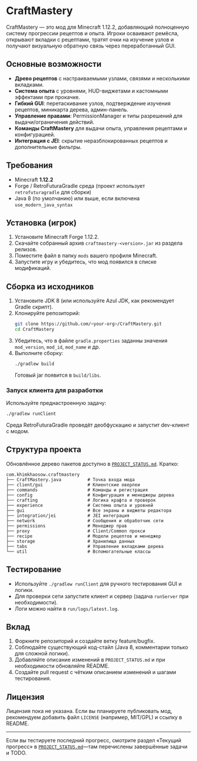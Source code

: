 # CraftMastery

CraftMastery — это мод для Minecraft 1.12.2, добавляющий полноценную систему прогрессии рецептов и опыта. Игроки осваивают ремёсла, открывают вкладки с рецептами, тратят очки на изучение узлов и получают визуальную обратную связь через переработанный GUI.

## Основные возможности

- **Древо рецептов** с настраиваемыми узлами, связями и несколькими вкладками.
- **Система опыта** с уровнями, HUD-виджетами и кастомными эффектами при прокачке.
- **Гибкий GUI**: перетаскивание узлов, подтверждение изучения рецептов, миникарта дерева, админ-панель.
- **Управление правами**: PermissionManager и типы разрешений для выдачи/ограничения действий.
- **Команды CraftMastery** для выдачи опыта, управления рецептами и конфигурацией.
- **Интеграция с JEI**: скрытие неразблокированных рецептов и дополнительные фильтры.

## Требования

- Minecraft **1.12.2**
- Forge / RetroFuturaGradle среда (проект использует `retrofuturagradle` для сборки)
- Java 8 (по умолчанию) или выше, если включена `use_modern_java_syntax`

## Установка (игрок)

1. Установите Minecraft Forge 1.12.2.
2. Скачайте собранный архив `craftmastery-<version>.jar` из раздела релизов.
3. Поместите файл в папку `mods` вашего профиля Minecraft.
4. Запустите игру и убедитесь, что мод появился в списке модификаций.

## Сборка из исходников

1. Установите JDK 8 (или используйте Azul JDK, как рекомендует Gradle скрипт).
2. Клонируйте репозиторий:
   ```bash
   git clone https://github.com/<your-org>/CraftMastery.git
   cd CraftMastery
   ```
3. Убедитесь, что в файле `gradle.properties` заданны значения `mod_version`, `mod_id`, `mod_name` и др.
4. Выполните сборку:
   ```bash
   ./gradlew build
   ```
   Готовый jar появится в `build/libs`.

### Запуск клиента для разработки

Используйте преднастроенную задачу:

```bash
./gradlew runClient
```

Среда RetroFuturaGradle проведёт деобфускацию и запустит dev-клиент с модом.

## Структура проекта

Обновлённое дерево пакетов доступно в [`PROJECT_STATUS.md`](PROJECT_STATUS.md). Кратко:

```text
com.khimkhaosow.craftmastery
├── CraftMastery.java          # Точка входа мода
├── client/gui                 # Клиентские оверлеи
├── commands                   # Команды и регистрация
├── config                     # Конфигурация и менеджеры дерева
├── crafting                   # Логика крафта и проверок
├── experience                 # Система опыта и уровней
├── gui                        # Все экраны и виджеты редактора
├── integration/jei            # JEI интеграция
├── network                    # Сообщения и обработчик сети
├── permissions                # Менеджер прав
├── proxy                      # Client/Common прокси
├── recipe                     # Модели рецептов и менеджер
├── storage                    # Хранилища данных
├── tabs                       # Управление вкладками дерева
└── util                       # Вспомогательные классы
```

## Тестирование

- Используйте `./gradlew runClient` для ручного тестирования GUI и логики.
- Для проверки сети запустите клиент и сервер (задача `runServer` при необходимости).
- Логи можно найти в `run/logs/latest.log`.

## Вклад

1. Форкните репозиторий и создайте ветку feature/bugfix.
2. Соблюдайте существующий код-стайл (Java 8, комментарии только для сложной логики).
3. Добавляйте описание изменений в `PROJECT_STATUS.md` и при необходимости обновляйте README.
4. Создайте pull request с чётким описанием изменений и шагами тестирования.

## Лицензия

Лицензия пока не указана. Если вы планируете публиковать мод, рекомендуем добавить файл `LICENSE` (например, MIT/GPL) и ссылку в README.

---

Если вы тестируете последний прогресс, смотрите раздел «Текущий прогресс» в [`PROJECT_STATUS.md`](PROJECT_STATUS.md)—там перечислены завершённые задачи и TODO.
